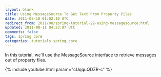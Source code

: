```yaml
---           
layout: blank
title: Using MessageSource To Get Text From Property Files
date: 2011-08-10 01:02:10 UTC
redirect_from: 2011/08/spring-tutorial-22-using-messagesource.html
updated: 2011-08-11 04:23:07 UTC
comments: false
tags: spring core
categories: tutorials spring_core
---
```


In this tutorial, we'll use the MessageSource interface to retrieve messages out of property files.

{% include youtube.html param="cUqquQDZR-c" %}
